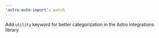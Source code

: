 ```yaml
---
'astro-auto-import': patch
---
```


Add `utility` keyword for better categorization in the Astro integrations library
